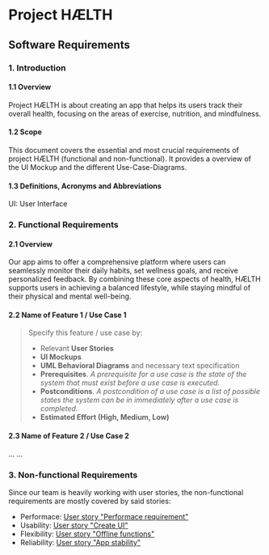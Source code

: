 # Project HÆLTH
## Software Requirements

### 1. Introduction

#### 1.1 Overview
Project HÆLTH is about creating an app that helps its users track their overall health, focusing on the areas of exercise, nutrition, and mindfulness.

#### 1.2 Scope
This document covers the essential and most crucial requirements of project HÆLTH (functional and non-functional). It provides a overview of the UI Mockup and the different Use-Case-Diagrams.

#### 1.3 Definitions, Acronyms and Abbreviations
UI: User Interface

### 2. Functional Requirements

#### 2.1 Overview
Our app aims to offer a comprehensive platform where users can seamlessly monitor their daily habits, set wellness goals, and receive personalized feedback. By combining these core aspects of health, HÆLTH supports users in achieving a balanced lifestyle, while staying mindful of their physical and mental well-being.

#### 2.2 Name of Feature 1 / Use Case 1
> Specify this feature / use case by:
> - Relevant **User Stories**
> - **UI Mockups**
> - **UML Behavioral Diagrams** and necessary text specification
> - **Prerequisites**. *A prerequisite for a use case is the state of the system that must exist before a use case is executed.*
> - **Postconditions**. *A postcondition of a use case is a list of possible states the system can be in immediately after a use case is completed.*
> - **Estimated Effort (High, Medium, Low)**

#### 2.3 Name of Feature 2 / Use Case 2
... ...

### 3. Non-functional Requirements
Since our team is heavily working with user stories, the non-functional requirements are mostly covered by said stories:  
- Performace: [User story "Performace requirement"](https://github.com/ldcdorn/haelth/issues/24)
- Usability: [User story "Create UI"](https://github.com/ldcdorn/haelth/issues/6)
- Flexibility: [User story "Offline functions"](https://github.com/ldcdorn/haelth/issues/25)
- Reliability: [User story "App stability"](https://github.com/ldcdorn/haelth/issues/26)
